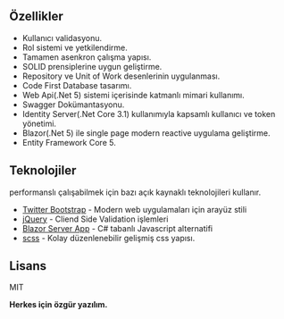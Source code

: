

## Özellikler

- Kullanıcı validasyonu.
- Rol sistemi ve yetkilendirme.
- Tamamen asenkron çalışma yapısı.
- SOLID prensiplerine uygun geliştirme.
- Repository ve Unit of Work desenlerinin uygulanması.
- Code First Database tasarımı.
- Web Api(.Net 5) sistemi içerisinde katmanlı mimari kullanımı.
- Swagger Dokümantasyonu.
- Identity Server(.Net Core 3.1) kullanımıyla kapsamlı kullanıcı ve token yönetimi.
- Blazor(.Net 5) ile single page modern reactive uygulama geliştirme.
- Entity Framework Core 5.


## Teknolojiler
performanslı çalışabilmek için bazı açık kaynaklı teknolojileri kullanır.


- [Twitter Bootstrap] - Modern web uygulamaları için arayüz stili
- [jQuery] - Cliend Side Validation işlemleri
- [Blazor Server App] - C# tabanlı Javascript alternatifi 
- [scss] - Kolay düzenlenebilir gelişmiş css yapısı.


## Lisans

MIT

**Herkes için özgür yazılım.**

[//]: # (These are reference links used in the body of this note and get stripped out when the markdown processor does its job. There is no need to format nicely because it shouldn't be seen. Thanks SO - http://stackoverflow.com/questions/4823468/store-comments-in-markdown-syntax)

   [dill]: <https://github.com/joemccann/dillinger>
   [git-repo-url]: <https://github.com/joemccann/dillinger.git>
   [john gruber]: <http://daringfireball.net>
   [df1]: <http://daringfireball.net/projects/markdown/>
   [markdown-it]: <https://github.com/markdown-it/markdown-it>
   [Ace Editor]: <http://ace.ajax.org>
   [node.js]: <http://nodejs.org>
   [Twitter Bootstrap]: <http://twitter.github.com/bootstrap/>
   [jQuery]: <http://jquery.com>
   [@tjholowaychuk]: <http://twitter.com/tjholowaychuk>
   [express]: <http://expressjs.com>
   [AngularJS]: <http://angularjs.org>
   [Gulp]: <http://gulpjs.com>
   [Blazor Server App]:<https://docs.microsoft.com/tr-tr/aspnet/core/blazor/?view=aspnetcore-5.0>
   [scss]:<sass-lang.com>

   [PlDb]: <https://github.com/joemccann/dillinger/tree/master/plugins/dropbox/README.md>
   [PlGh]: <https://github.com/joemccann/dillinger/tree/master/plugins/github/README.md>
   [PlGd]: <https://github.com/joemccann/dillinger/tree/master/plugins/googledrive/README.md>
   [PlOd]: <https://github.com/joemccann/dillinger/tree/master/plugins/onedrive/README.md>
   [PlMe]: <https://github.com/joemccann/dillinger/tree/master/plugins/medium/README.md>
   [PlGa]: <https://github.com/RahulHP/dillinger/blob/master/plugins/googleanalytics/README.md>

